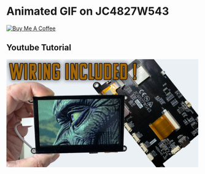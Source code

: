 # Animated GIF on JC4827W543
<a href="https://www.buymeacoffee.com/thelastoutpostworkshop" target="_blank">
<img src="https://www.buymeacoffee.com/assets/img/custom_images/orange_img.png" alt="Buy Me A Coffee">
</a>

## Youtube Tutorial
[<img src="https://github.com/thelastoutpostworkshop/images/blob/main/Wiring%20Included-1.png" width="500">](https://youtu.be/mnOzfRFQJIM)